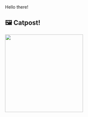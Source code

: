 Hello there!



## 🖼️ Catpost!

<sub>
    <img src="https://cdn2.thecatapi.com/images/wSe9rBAvu.jpg" height="256">
</sub>

